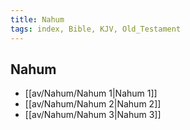 ```yaml
---
title: Nahum
tags: index, Bible, KJV, Old_Testament
---
```


## Nahum

- [[av/Nahum/Nahum 1|Nahum 1]]
- [[av/Nahum/Nahum 2|Nahum 2]]
- [[av/Nahum/Nahum 3|Nahum 3]]
